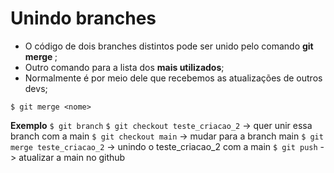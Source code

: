 # Unindo branches

- O código de dois branches distintos pode ser unido pelo comando **git merge <nome>**;
- Outro comando para a lista dos **mais utilizados**;
- Normalmente é por meio dele que recebemos as atualizações de outros devs;

```$ git merge <nome>```


**Exemplo**
```$ git branch```
```$ git checkout teste_criacao_2``` -> quer unir essa branch com a main
```$ git checkout main``` -> mudar para a branch main 
```$ git merge teste_criacao_2``` -> unindo o teste_criacao_2 com a main
```$ git push``` -> atualizar a main no github